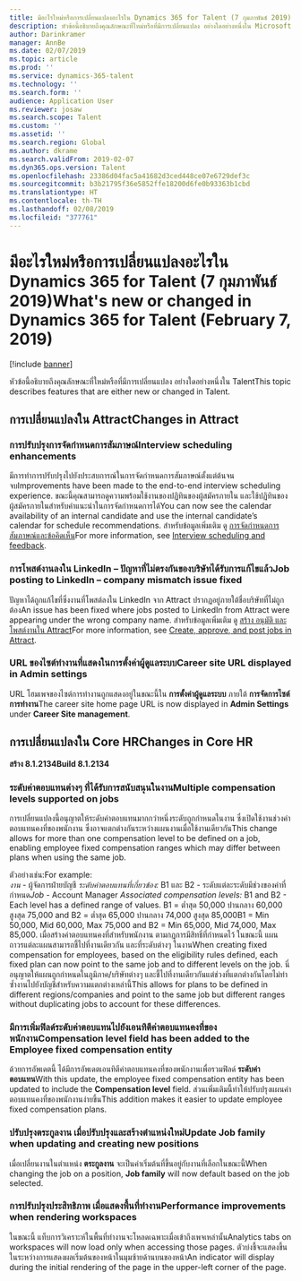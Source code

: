 ```yaml
---
title: มีอะไรใหม่หรือการเปลี่ยนแปลงอะไรใน Dynamics 365 for Talent (7 กุมภาพันธ์ 2019)
description: หัวข้อนี้อธิบายถึงคุณลักษณะที่ใหม่หรือที่มีการเปลี่ยนแปลง อย่างใดอย่างหนึ่งใน Microsoft Dynamics 365 for Talent
author: Darinkramer
manager: AnnBe
ms.date: 02/07/2019
ms.topic: article
ms.prod: ''
ms.service: dynamics-365-talent
ms.technology: ''
ms.search.form: ''
audience: Application User
ms.reviewer: josaw
ms.search.scope: Talent
ms.custom: ''
ms.assetid: ''
ms.search.region: Global
ms.author: dkrame
ms.search.validFrom: 2019-02-07
ms.dyn365.ops.version: Talent
ms.openlocfilehash: 23386d04fac5a41682d3ced448ce07e6729def3c
ms.sourcegitcommit: b3b21795f36e5852ffe18200d6fe0b93363b1cbd
ms.translationtype: HT
ms.contentlocale: th-TH
ms.lasthandoff: 02/08/2019
ms.locfileid: "377761"
---
```

# <a name="whats-new-or-changed-in-dynamics-365-for-talent-february-7-2019"></a><span data-ttu-id="31901-103">มีอะไรใหม่หรือการเปลี่ยนแปลงอะไรใน Dynamics 365 for Talent (7 กุมภาพันธ์ 2019)</span><span class="sxs-lookup"><span data-stu-id="31901-103">What's new or changed in Dynamics 365 for Talent (February 7, 2019)</span></span>

[!include [banner](includes/banner.md)]

<span data-ttu-id="31901-104">หัวข้อนี้อธิบายถึงคุณลักษณะที่ใหม่หรือที่มีการเปลี่ยนแปลง อย่างใดอย่างหนึ่งใน Talent</span><span class="sxs-lookup"><span data-stu-id="31901-104">This topic describes features that are either new or changed in Talent.</span></span>

## <a name="changes-in-attract"></a><span data-ttu-id="31901-105">การเปลี่ยนแปลงใน Attract</span><span class="sxs-lookup"><span data-stu-id="31901-105">Changes in Attract</span></span>

### <a name="interview-scheduling-enhancements"></a><span data-ttu-id="31901-106">การปรับปรุงการจัดกำหนดการสัมภาษณ์</span><span class="sxs-lookup"><span data-stu-id="31901-106">Interview scheduling enhancements</span></span>
<span data-ttu-id="31901-107">มีการทำการปรับปรุงไปยังประสบการณ์ในการจัดกำหนดการสัมภาษณ์ตั้งแต่ต้นจนจบ</span><span class="sxs-lookup"><span data-stu-id="31901-107">Improvements have been made to the end-to-end interview scheduling experience.</span></span> <span data-ttu-id="31901-108">ขณะนี้คุณสามารถดูความพร้อมใช้งานของปฏิทินของผู้สมัครภายใน และใช้ปฏิทินของผู้สมัครภายในสำหรับคำแนะนำในการจัดกำหนดการได้</span><span class="sxs-lookup"><span data-stu-id="31901-108">You can now see the calendar availability of an internal candidate and use the internal candidate’s calendar for schedule recommendations.</span></span> <span data-ttu-id="31901-109">สำหรับข้อมูลเพิ่มเติม ดู [การจัดกำหนดการสัมภาษณ์และข้อคิดเห็น](interview-scheduling-feedback.md)</span><span class="sxs-lookup"><span data-stu-id="31901-109">For more information, see [Interview scheduling and feedback](interview-scheduling-feedback.md).</span></span>

### <a name="job-posting-to-linkedin--company-mismatch-issue-fixed"></a><span data-ttu-id="31901-110">การโพสต์งานลงใน LinkedIn – ปัญหาที่ไม่ตรงกันของบริษัทได้รับการแก้ไขแล้ว</span><span class="sxs-lookup"><span data-stu-id="31901-110">Job posting to LinkedIn – company mismatch issue fixed</span></span>
<span data-ttu-id="31901-111">ปัญหาได้ถูกแก้ไขที่ซึ่งงานที่โพสต์ลงใน LinkedIn จาก Attract ปรากฏอยู่ภายใต้ชื่อบริษัทที่ไม่ถูกต้อง</span><span class="sxs-lookup"><span data-stu-id="31901-111">An issue has been fixed where jobs posted to LinkedIn from Attract were appearing under the wrong company name.</span></span> <span data-ttu-id="31901-112">สำหรับข้อมูลเพิ่มเติม ดู [สร้าง อนุมัติ และโพสต์งานใน Attract](creating-jobs-attract.md)</span><span class="sxs-lookup"><span data-stu-id="31901-112">For more information, see [Create, approve, and post jobs in Attract](creating-jobs-attract.md).</span></span>

### <a name="career-site-url-displayed-in-admin-settings"></a><span data-ttu-id="31901-113">URL ของไซต์ทำงานที่แสดงในการตั้งค่าผู้ดูแลระบบ</span><span class="sxs-lookup"><span data-stu-id="31901-113">Career site URL displayed in Admin settings</span></span>
<span data-ttu-id="31901-114">URL โฮมเพจของไซต์การทำงานถูกแสดงอยู่ในขณะนี้ใน **การตั้งค่าผู้ดูแลระบบ** ภายใต้ **การจัดการไซต์การทำงาน**</span><span class="sxs-lookup"><span data-stu-id="31901-114">The career site home page URL is now displayed in **Admin Settings** under **Career Site management**.</span></span>

## <a name="changes-in-core-hr"></a><span data-ttu-id="31901-115">การเปลี่ยนแปลงใน Core HR</span><span class="sxs-lookup"><span data-stu-id="31901-115">Changes in Core HR</span></span>

<span data-ttu-id="31901-116">**สร้าง 8.1.2134**</span><span class="sxs-lookup"><span data-stu-id="31901-116">**Build 8.1.2134**</span></span>

### <a name="multiple-compensation-levels-supported-on-jobs"></a><span data-ttu-id="31901-117">ระดับค่าตอบแทนต่างๆ ที่ได้รับการสนับสนุนในงาน</span><span class="sxs-lookup"><span data-stu-id="31901-117">Multiple compensation levels supported on jobs</span></span>
<span data-ttu-id="31901-118">การเปลี่ยนแปลงนี้อนุญาตให้ระดับค่าตอบแทนมากกว่าหนึ่งระดับถูกกำหนดในงาน ซึ่งเปิดใช้งานช่วงค่าตอบแทนคงที่ของพนักงาน ซึ่งอาจแตกต่างกันระหว่างแผนงานเมื่อใช้งานเดียวกัน</span><span class="sxs-lookup"><span data-stu-id="31901-118">This change allows for more than one compensation level to be defined on a job, enabling employee fixed compensation ranges which may differ between plans when using the same job.</span></span> 

<span data-ttu-id="31901-119">ตัวอย่างเช่น:</span><span class="sxs-lookup"><span data-stu-id="31901-119">For example:</span></span>    
<span data-ttu-id="31901-120">*งาน* - ผู้จัดการฝ่ายบัญชี *ระดับค่าตอบแทนที่เกี่ยวข้อง:* B1 และ B2 - ระดับแต่ละระดับมีช่วงของค่าที่กำหนด</span><span class="sxs-lookup"><span data-stu-id="31901-120">*Job* - Account Manager *Associated compensation levels:* B1 and B2 - Each level has a defined range of values.</span></span> <span data-ttu-id="31901-121">B1 = ต่ำสุด 50,000 ปานกลาง 60,000 สูงสุด 75,000 and B2 = ต่ำสุด 65,000 ปานกลาง 74,000 สูงสุด 85,000</span><span class="sxs-lookup"><span data-stu-id="31901-121">B1 = Min 50,000, Mid 60,000, Max 75,000 and B2 = Min 65,000, Mid 74,000, Max 85,000.</span></span> <span data-ttu-id="31901-122">เมื่อสร้างค่าตอบแทนคงที่สำหรับพนักงาน ตามกฎการมีสิทธิ์ที่กำหนดไว้ ในขณะนี้ แผนถาวรแต่ละแผนสามารถชี้ไปที่งานเดียวกัน และที่ระดับต่างๆ ในงาน</span><span class="sxs-lookup"><span data-stu-id="31901-122">When creating fixed compensation for employees, based on the eligibility rules defined, each fixed plan can now point to the same job and to different levels on the job.</span></span> <span data-ttu-id="31901-123">นี่อนุญาตให้แผนถูกกำหนดในภูมิภาค/บริษัทต่างๆ และชี้ไปที่งานเดียวกันแต่ช่วงที่แตกต่างกันโดยไม่ทำซ้ำงานไปยังบัญชีสำหรับความแตกต่างเหล่านี้</span><span class="sxs-lookup"><span data-stu-id="31901-123">This allows for plans to be defined in different regions/companies and point to the same job but different ranges without duplicating jobs to account for these differences.</span></span>

### <a name="compensation-level-field-has-been-added-to-the-employee-fixed-compensation-entity"></a><span data-ttu-id="31901-124">มีการเพิ่มฟิลด์ระดับค่าตอบแทนไปยังเอนทิตีค่าตอบแทนคงที่ของพนักงาน</span><span class="sxs-lookup"><span data-stu-id="31901-124">Compensation level field has been added to the Employee fixed compensation entity</span></span> 
<span data-ttu-id="31901-125">ด้วยการอัพเดตนี้ ได้มีการอัพเดตเอนทิตีค่าตอบแทนคงที่ของพนักงานเพื่อรวมฟิลด์ **ระดับค่าตอบแทน**</span><span class="sxs-lookup"><span data-stu-id="31901-125">With this update, the employee fixed compensation entity has been updated to include the **Compensation level** field.</span></span> <span data-ttu-id="31901-126">ส่วนเพิ่มเติมนี้ทำให้ปรับปรุงแผนค่าตอบแทนคงที่ของพนักงานง่ายขึ้น</span><span class="sxs-lookup"><span data-stu-id="31901-126">This addition makes it easier to update employee fixed compensation plans.</span></span> 

### <a name="update-job-family-when-updating-and-creating-new-positions"></a><span data-ttu-id="31901-127">ปรับปรุงตระกูลงาน เมื่อปรับปรุงและสร้างตำแหน่งใหม่</span><span class="sxs-lookup"><span data-stu-id="31901-127">Update Job family when updating and creating new positions</span></span>
<span data-ttu-id="31901-128">เมื่อเปลี่ยนงานในตำแหน่ง **ตระกูลงาน** จะเป็นค่าเริ่มต้นที่ขึ้นอยู่กับงานที่เลือกในขณะนี้</span><span class="sxs-lookup"><span data-stu-id="31901-128">When changing the job on a position, **Job family** will now default based on the job selected.</span></span>

### <a name="performance-improvements-when-rendering-workspaces"></a><span data-ttu-id="31901-129">การปรับปรุงประสิทธิภาพ เมื่อแสดงพื้นที่ทำงาน</span><span class="sxs-lookup"><span data-stu-id="31901-129">Performance improvements when rendering workspaces</span></span>
<span data-ttu-id="31901-130">ในขณะนี้ แท็บการวิเคราะห์ในพื้นที่ทำงานจะโหลดเฉพาะเมื่อเข้าถึงเพจเหล่านั้น</span><span class="sxs-lookup"><span data-stu-id="31901-130">Analytics tabs on workspaces will now load only when accessing those pages.</span></span> <span data-ttu-id="31901-131">ตัวบ่งชี้จะแสดงขึ้นในระหว่างการแสดงผลเริ่มต้นของหน้าในมุมซ้ายด้านบนของหน้า</span><span class="sxs-lookup"><span data-stu-id="31901-131">An indicator will display during the initial rendering of the page in the upper-left corner of the page.</span></span>
